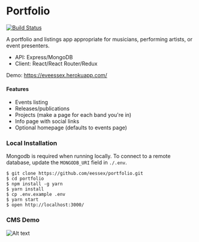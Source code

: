 # Portfolio
[![Build Status](https://travis-ci.com/eessex/portfolio.svg?branch=master)](https://travis-ci.com/eessex/portfolio)

A portfolio and listings app appropriate for musicians, performing artists, or event presenters.

- API: Express/MongoDB
- Client: React/React Router/Redux

Demo: https://eveessex.herokuapp.com/

#### Features

- Events listing
- Releases/publications
- Projects (make a page for each band you're in)
- Info page with social links
- Optional homepage (defaults to events page)


### Local Installation
Mongodb is required when running locally. To connect to a remote database, update the `MONGODB_URI` field in `./.env`.

```
$ git clone https://github.com/eessex/portfolio.git
$ cd portfolio
$ npm install -g yarn
$ yarn install
$ cp .env.example .env
$ yarn start
$ open http://localhost:3000/
```

### CMS Demo
![Alt text](https://s3.amazonaws.com/eve-portfolio/assets/portfolio-demo.gif  "Demo gif")
